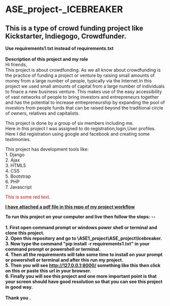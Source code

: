 # ASE_project-_ICEBREAKER
## This is a type of crowd funding project like Kickstarter, Indiegogo, Crowdfunder.
<b> Use requirements1.txt instead of requirements.txt </b><br>
<br>
<b> Description of this project and my role </b> <br>
Hi friends,<br>
         This project is about crowdfunding. As we all know about crowdfunding is the practice of funding a project or venture 
  by raising small amounts of money from a large number of people, typically via the Internet.In this project we used small
  amounts of capital from a large number of individuals to finace a new business venture. This makes use of the easy accessibility
  of vast networks of people to bring investors and entrepreneurs together and has the potential to increase entrepreneurship by 
  expanding the pool of investors from people funds that can be raised beyond the traditional circle of owners, relatives and capitalists.
  
  This project is done by a group of six members including me.<br>
  Here in this project I was assigned to do registration,login,User profiles.<br>
  Here I did registration using google and facebook and creating some testimonies. <br>
  
  This project has development tools like:<br>
      1. Django <br>
      2. Ajax <br>
      3. HTML5  <br>
      4. CSS  <br>
      5. Bootstrap  <br>
      6. PHP  <br>
      7. Javascript <br>
      
   <p style='color:red'>This is some red text.</p>
   <b><u> I have attached a pdf file in this repo of my project workflow </u></b>   
      
  <b>  To run this project on your computer and live then follow the steps: --</b><br>
      <b>   
      1. First open command prompt or windows power shell or terminal and clone this project. <br>
      2. Open this repository and go to \ASE1_project\ASE_project\Icebreaker. <br>
      3. Now type the command "pip install -r requirements1.txt" in your command prompt or powershell or terminal.<br>
      4. Then all the requirements will take some time to install on your prompt or powershell or terminal and after this run my project. <br>
      5. Then you will see http://127.0.0.1:8000/ something like this then click on this or paste this url in your browser. <br>
      6. Finally you will see this project and one more important point is that your screen should have good resolution so that you can 
         see this project in good way. <br> 
      </b>   
  <b> Thank you .</b>
